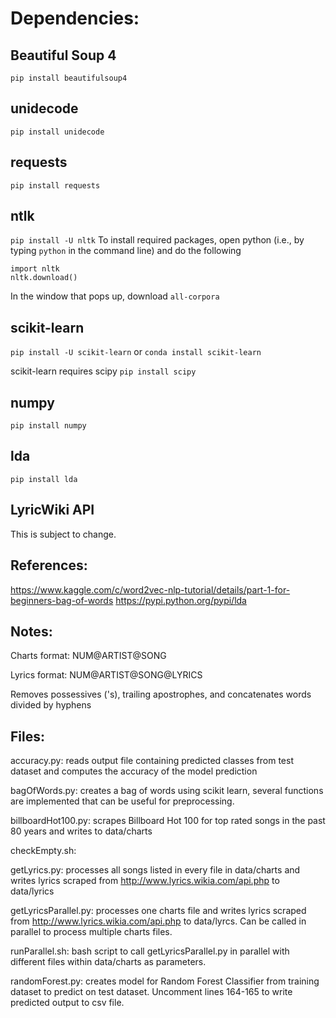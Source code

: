 Dependencies:
=============

Beautiful Soup 4
----------------
`pip install beautifulsoup4`

unidecode
---------
`pip install unidecode`

requests
--------
`pip install requests`

ntlk
----
`pip install -U nltk`
To install required packages, open python (i.e., by typing `python` in the command line) and
do the following
```
import nltk
nltk.download()
```
In the window that pops up, download `all-corpora`

scikit-learn
------------
`pip install -U scikit-learn` or `conda install scikit-learn`

scikit-learn requires scipy
`pip install scipy`

numpy
-----
`pip install numpy`

lda
---
`pip install lda`

LyricWiki API
-------------
This is subject to change.

References:
-----------
https://www.kaggle.com/c/word2vec-nlp-tutorial/details/part-1-for-beginners-bag-of-words
https://pypi.python.org/pypi/lda

Notes:
------
Charts format: NUM@ARTIST@SONG

Lyrics format: NUM@ARTIST@SONG@LYRICS

Removes possessives ('s), trailing apostrophes, and concatenates words divided by hyphens


Files:
------
accuracy.py: reads output file containing predicted classes from test dataset and computes the accuracy of the model prediction

bagOfWords.py: creates a bag of words using scikit learn, several  functions are implemented that can be useful for preprocessing.

billboardHot100.py: scrapes Billboard Hot 100 for top rated songs in the past 80 years and writes to data/charts

checkEmpty.sh:

getLyrics.py: processes all songs listed in every file in data/charts and writes lyrics scraped from http://www.lyrics.wikia.com/api.php to data/lyrics

getLyricsParallel.py: processes one charts file and writes lyrics scraped from http://www.lyrics.wikia.com/api.php to data/lyrcs. Can be called in parallel to process multiple charts files.

runParallel.sh: bash script to call getLyricsParallel.py in parallel with different files within data/charts as parameters.

randomForest.py: creates model for Random Forest Classifier from training dataset to predict on test dataset. Uncomment lines 164-165 to write predicted output to csv file.